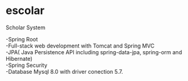 # escolar
Scholar System

 -Spring Root <br/>
 -Full-stack web development with Tomcat and Spring MVC <br/>
 -JPA( Java Persistence API including spring-data-jpa, spring-orm and Hibernate) <br/>
 -Spring Security <br/>
 -Database Mysql 8.0 with driver conection 5.7. <br/>
